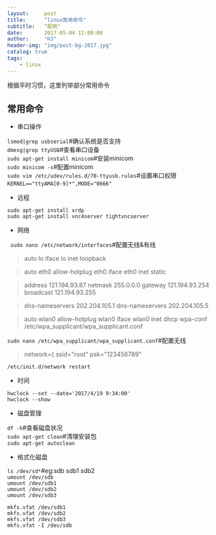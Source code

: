 ```yaml
---
layout:     post
title:      "linux常用命令"
subtitle:   "配网"
date:       2017-05-04 11:00:00
author:     "HJ"
header-img: "img/post-bg-2017.jpg"
catalog: true
tags:
    - linux
---
```


根据平时习惯，这里列举部分常用命令

## 常用命令

- 串口操作

`lsmod|grep usbserial`#确认系统是否支持  
`dmesg|grep ttyUSB`#查看串口设备           
`sudo apt-get install minicom`#安装minicom   
`sudo minicom -s`#配置minicom       
`sudo vim /etc/udev/rules.d/70-ttyusb.rules`#设置串口权限      
`KERNEL=="ttyAMA[0-9]*",MODE="0666"`
    
- 远程

`sudo apt-get install xrdp`    
`sudo apt-get install vnc4server tightvncserver`

- 网络

` sudo nano /etc/network/interfaces`#配置无线&有线

>auto lo
>iface lo inet loopback

>auto eth0
>allow-hotplug eth0
>iface eth0 inet static

>address 121.194.93.87
>netmask 255.0.0.0
>gateway 121.194.93.254
>broadcast 121.194.93.255

>dns-nameservers 202.204.105.1
>dns-nameservers 202.204.105.5

>auto wlan0
>allow-hotplug wlan0
>iface wlan0 inet dhcp
>        wpa-conf /etc/wpa_supplicant/wpa_supplicant.conf

`sudo nano /etc/wpa_supplicant/wpa_supplicant.conf`#配置无线    

>network={
>    ssid="root"
>    psk="123456789"

`/etc/init.d/network restart`

- 时间

`hwclock --set --date='2017/4/19 9:34:00'`      
`hwclock --show`

- 磁盘管理

`df -h`#查看磁盘状况    
`sudo apt-get clean`#清理安装包    
`sudo apt-get autoclean`    
    
- 格式化磁盘
 
`ls /dev/sd*`#eg:sdb sdb1 sdb2    
`umount /dev/sdb`    
`umount /dev/sdb1`    
`umount /dev/sdb2`    
`umount /dev/sdb3`    

`mkfs.vfat /dev/sdb1`    
`mkfs.vfat /dev/sdb2`    
`mkfs.vfat /dev/sdb3`    
`mkfs.vfat -I /dev/sdb`     
